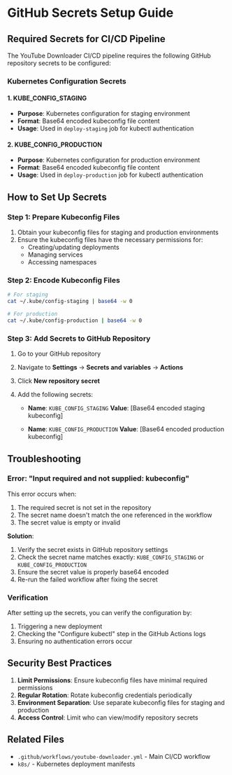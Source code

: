 # GitHub Secrets Setup Guide

## Required Secrets for CI/CD Pipeline

The YouTube Downloader CI/CD pipeline requires the following GitHub repository secrets to be configured:

### Kubernetes Configuration Secrets

#### 1. KUBE_CONFIG_STAGING
- **Purpose**: Kubernetes configuration for staging environment
- **Format**: Base64 encoded kubeconfig file content
- **Usage**: Used in `deploy-staging` job for kubectl authentication

#### 2. KUBE_CONFIG_PRODUCTION
- **Purpose**: Kubernetes configuration for production environment
- **Format**: Base64 encoded kubeconfig file content
- **Usage**: Used in `deploy-production` job for kubectl authentication

## How to Set Up Secrets

### Step 1: Prepare Kubeconfig Files

1. Obtain your kubeconfig files for staging and production environments
2. Ensure the kubeconfig files have the necessary permissions for:
   - Creating/updating deployments
   - Managing services
   - Accessing namespaces

### Step 2: Encode Kubeconfig Files

```bash
# For staging
cat ~/.kube/config-staging | base64 -w 0

# For production
cat ~/.kube/config-production | base64 -w 0
```

### Step 3: Add Secrets to GitHub Repository

1. Go to your GitHub repository
2. Navigate to **Settings** → **Secrets and variables** → **Actions**
3. Click **New repository secret**
4. Add the following secrets:

   - **Name**: `KUBE_CONFIG_STAGING`
     **Value**: [Base64 encoded staging kubeconfig]
   
   - **Name**: `KUBE_CONFIG_PRODUCTION`
     **Value**: [Base64 encoded production kubeconfig]

## Troubleshooting

### Error: "Input required and not supplied: kubeconfig"

This error occurs when:
1. The required secret is not set in the repository
2. The secret name doesn't match the one referenced in the workflow
3. The secret value is empty or invalid

**Solution**:
1. Verify the secret exists in GitHub repository settings
2. Check the secret name matches exactly: `KUBE_CONFIG_STAGING` or `KUBE_CONFIG_PRODUCTION`
3. Ensure the secret value is properly base64 encoded
4. Re-run the failed workflow after fixing the secret

### Verification

After setting up the secrets, you can verify the configuration by:
1. Triggering a new deployment
2. Checking the "Configure kubectl" step in the GitHub Actions logs
3. Ensuring no authentication errors occur

## Security Best Practices

1. **Limit Permissions**: Ensure kubeconfig files have minimal required permissions
2. **Regular Rotation**: Rotate kubeconfig credentials periodically
3. **Environment Separation**: Use separate kubeconfig files for staging and production
4. **Access Control**: Limit who can view/modify repository secrets

## Related Files

- `.github/workflows/youtube-downloader.yml` - Main CI/CD workflow
- `k8s/` - Kubernetes deployment manifests